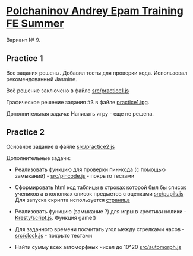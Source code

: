 # [Polchaninov Andrey Epam Training FE Summer](https://github.com/Hundd/FE_Summer_Epam) 

Вариант № 9.

## Practice 1

Все задания решены.
Добавил тесты для проверки кода. Использовал рекомендованный Jasmine.

Всё решение заключено в файле 
[src/practice1.js](https://github.com/Hundd/FE_Summer_Epam/blob/master/src/practice1.js)

Графическое решение задания #3 в файле 
[practice1.jpg](https://github.com/Hundd/FE_Summer_Epam/blob/master/practice1.jpg).

Дополнительная задача: Написать игру - еще не решена.

## Practice 2

Основное задание в файле 
[src/practice2.js](https://github.com/Hundd/FE_Summer_Epam/blob/master/src/practice2.js)

Дополнительные задачи:

* Реализовать функцию для проверки пин-кода (с помощью замыканий) - 
[src/pincode.js](https://github.com/Hundd/FE_Summer_Epam/blob/master/src/pincode.js) - покрыто тестами

* Сформировать html код таблицы в строках которой был бы список учеников  а в колонках список предметов с оценками 
[src/pupils.js](https://github.com/Hundd/FE_Summer_Epam/blob/master/src/pupils.js) 
Для запуска скрипта используется [страница](https://github.com/Hundd/FE_Summer_Epam/blob/master/pupils.html) 

* Реализовать функцию (замыкание ?) для игры в крестики нолики - 
[Kresty/script.js](https://github.com/Hundd/FE_Summer_Epam/blob/master/Kresty/script.js). Функция game()

* Для заданного времени посчитать угол между стрелками часов - [src/clock.js](https://github.com/Hundd/FE_Summer_Epam/blob/master/src/clock.js) - покрыто тестами

* Найти сумму всех автоморфных чисел до 10^20 [src/automorph.js](https://github.com/Hundd/FE_Summer_Epam/blob/master/src/automorph.js)
